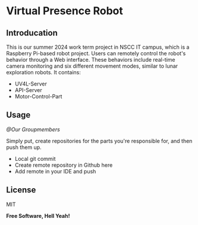 # Virtual Presence Robot
## Introducation

This is our summer 2024 work term project in NSCC IT campus, which is a Raspberry Pi-based robot project. Users can remotely control the robot's behavior through a Web interface. These behaviors include real-time camera monitoring and six different movement modes, similar to lunar exploration robots. It contains:

- UV4L-Server
- API-Server
- Motor-Control-Part

## Usage 
_@Our Groupmembers_

Simply put, create repositories for the parts you're responsible for, and then push them up.
- Local git commit
- Create remote repository in Github here
- Add remote in your IDE and push


## License

MIT

**Free Software, Hell Yeah!**
